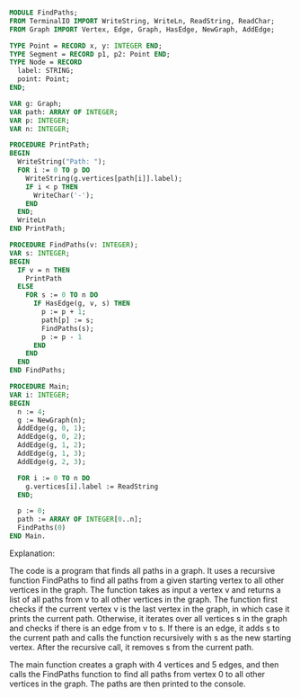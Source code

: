 ```modula-2

MODULE FindPaths;
FROM TerminalIO IMPORT WriteString, WriteLn, ReadString, ReadChar;
FROM Graph IMPORT Vertex, Edge, Graph, HasEdge, NewGraph, AddEdge;

TYPE Point = RECORD x, y: INTEGER END;
TYPE Segment = RECORD p1, p2: Point END;
TYPE Node = RECORD
  label: STRING;
  point: Point;
END;

VAR g: Graph;
VAR path: ARRAY OF INTEGER;
VAR p: INTEGER;
VAR n: INTEGER;

PROCEDURE PrintPath;
BEGIN
  WriteString("Path: ");
  FOR i := 0 TO p DO
    WriteString(g.vertices[path[i]].label);
    IF i < p THEN
      WriteChar('-');
    END
  END;
  WriteLn
END PrintPath;

PROCEDURE FindPaths(v: INTEGER);
VAR s: INTEGER;
BEGIN
  IF v = n THEN
    PrintPath
  ELSE
    FOR s := 0 TO n DO
      IF HasEdge(g, v, s) THEN
        p := p + 1;
        path[p] := s;
        FindPaths(s);
        p := p - 1
      END
    END
  END
END FindPaths;

PROCEDURE Main;
VAR i: INTEGER;
BEGIN
  n := 4;
  g := NewGraph(n);
  AddEdge(g, 0, 1);
  AddEdge(g, 0, 2);
  AddEdge(g, 1, 2);
  AddEdge(g, 1, 3);
  AddEdge(g, 2, 3);

  FOR i := 0 TO n DO
    g.vertices[i].label := ReadString
  END;

  p := 0;
  path := ARRAY OF INTEGER[0..n];
  FindPaths(0)
END Main.

```

Explanation:

The code is a program that finds all paths in a graph.
It uses a recursive function FindPaths to find all paths from a given starting vertex to all other vertices in the graph.
The function takes as input a vertex v and returns a list of all paths from v to all other vertices in the graph.
The function first checks if the current vertex v is the last vertex in the graph, in which case it prints the current path.
Otherwise, it iterates over all vertices s in the graph and checks if there is an edge from v to s.
If there is an edge, it adds s to the current path and calls the function recursively with s as the new starting vertex.
After the recursive call, it removes s from the current path.

The main function creates a graph with 4 vertices and 5 edges, and then calls the FindPaths function to find all paths from vertex 0 to all other vertices in the graph.
The paths are then printed to the console.
